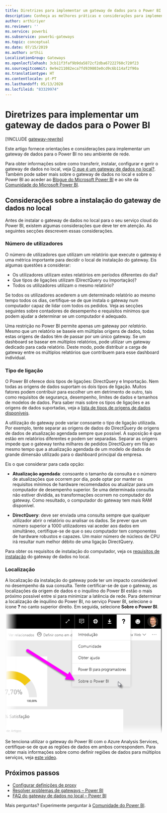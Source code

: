 ```yaml
---
title: Diretrizes para implementar um gateway de dados para o Power BI
description: Conheça as melhores práticas e considerações para implementar um gateway para o Power BI.
author: arthiriyer
ms.reviewer: ''
ms.service: powerbi
ms.subservice: powerbi-gateways
ms.topic: conceptual
ms.date: 07/15/2019
ms.author: arthii
LocalizationGroup: Gateways
ms.openlocfilehash: 3cb11f3faf9b9da5872cf2dba67222760c720f23
ms.sourcegitcommit: 0e9e211082eca7fd939803e0cd9c6b114af2f90a
ms.translationtype: HT
ms.contentlocale: pt-PT
ms.lasthandoff: 05/13/2020
ms.locfileid: "83329974"
---
```

# <a name="guidance-for-deploying-a-data-gateway-for-power-bi"></a>Diretrizes para implementar um gateway de dados para o Power BI

[!INCLUDE [gateway-rewrite](../includes/gateway-rewrite.md)]

Este artigo fornece orientações e considerações para implementar um gateway de dados para o Power BI no seu ambiente de rede.

Para obter informações sobre como transferir, instalar, configurar e gerir o gateway de dados no local, veja [O que é um gateway de dados no local?](/data-integration/gateway/service-gateway-onprem). Também pode saber mais sobre o gateway de dados no local e sobre o Power BI ao aceder ao [Blogue do Microsoft Power BI](https://powerbi.microsoft.com/blog/) e ao site da [Comunidade do Microsoft Power BI](https://community.powerbi.com/).

## <a name="installation-considerations-for-the-on-premises-data-gateway"></a>Considerações sobre a instalação do gateway de dados no local

Antes de instalar o gateway de dados no local para o seu serviço cloud do Power BI, existem algumas considerações que deve ter em atenção. As seguintes secções descrevem essas considerações.

### <a name="number-of-users"></a>Número de utilizadores

O número de utilizadores que utilizam um relatório que execute o gateway é uma métrica importante para decidir o local de instalação do gateway. Eis algumas questões a considerar:

* Os utilizadores utilizam estes relatórios em períodos diferentes do dia?
* Que tipos de ligações utilizam (DirectQuery ou Importação)?
* Todos os utilizadores utilizam o mesmo relatório?

Se todos os utilizadores acederem a um determinado relatório ao mesmo tempo todos os dias, certifique-se de que instala o gateway num computador capaz de lidar com todos os pedidos. Veja as secções seguintes sobre contadores de desempenho e requisitos mínimos que podem ajudar a determinar se um computador é adequado.

Uma restrição no Power BI permite apenas *um* gateway por *relatório*. Mesmo que um relatório se baseie em múltiplas origens de dados, todas estas origens de dados têm de passar por um único gateway. Se um dashboard se basear em *múltiplos* relatórios, pode utilizar um gateway dedicado para cada relatório. Deste modo, pode distribuir a carga de gateway entre os múltiplos relatórios que contribuem para esse dashboard individual.

### <a name="connection-type"></a>Tipo de ligação

O Power BI oferece dois tipos de ligações: DirectQuery e Importação. Nem todas as origens de dados suportam os dois tipos de ligação. Muitos fatores podem contribuir para escolher um em detrimento de outro, tais como requisitos de segurança, desempenho, limites de dados e tamanhos de modelos de dados. Para saber mais sobre os tipos de ligações e as origens de dados suportadas, veja a [lista de tipos de origens de dados disponíveis](service-gateway-data-sources.md#list-of-available-data-source-types).

A utilização do gateway pode variar consoante o tipo de ligação utilizada. Por exemplo, tente separar as origens de dados do DirectQuery de origens de dados de atualização agendada sempre que possível. A suposição é que estão em relatórios diferentes e podem ser separadas. Separar as origens impede que o gateway tenha milhares de pedidos DirectQuery em fila ao mesmo tempo que a atualização agendada de um modelo de dados de grande dimensão utilizado para o dashboard principal da empresa. 

Eis o que considerar para cada opção:

* **Atualização agendada**: consoante o tamanho da consulta e o número de atualizações que ocorrem por dia, pode optar por manter os requisitos mínimos de hardware recomendados ou atualizar para um computador de desempenho superior. Se uma determinada consulta não estiver dividida, as transformações ocorrem no computador do gateway. Como resultado, o computador do gateway tem mais RAM disponível.

* **DirectQuery**: deve ser enviada uma consulta sempre que qualquer utilizador abrir o relatório ou analisar os dados. Se prever que um número superior a 1000 utilizadores vai aceder aos dados em simultâneo, certifique-se de que o seu computador tem componentes de hardware robustos e capazes. Um maior número de núcleos de CPU irá resultar num melhor débito de uma ligação DirectQuery.

Para obter os requisitos de instalação do computador, veja os [requisitos de instalação](/data-integration/gateway/service-gateway-install#requirements) do gateway de dados no local.

### <a name="location"></a>Localização

A localização da instalação do gateway pode ter um impacto considerável no desempenho da sua consulta. Tente certificar-se de que o gateway, as localizações da origem de dados e o inquilino do Power BI estão o mais próximo possível entre si para minimizar a latência de rede. Para determinar a localização de inquilino do Power BI, no serviço Power BI, selecione o ícone **?** no canto superior direito. Em seguida, selecione **Sobre o Power BI**.

![Determinar a localização do inquilino do Power BI](media/service-gateway-deployment-guidance/powerbi-gateway-deployment-guidance_02.png)

Se tenciona utilizar o gateway do Power BI com o Azure Analysis Services, certifique-se de que as regiões de dados em ambos correspondem. Para obter mais informações sobre como definir regiões de dados para múltiplos serviços, veja [este vídeo](https://guyinacube.com/2018/01/power-bi-azure-analysis-services-gateway-data-region/).

## <a name="next-steps"></a>Próximos passos

* [Configurar definições de proxy](/data-integration/gateway/service-gateway-proxy)  
* [Resolver problemas de gateways – Power BI](service-gateway-onprem-tshoot.md)  
* [FAQ do gateway de dados no local – Power BI](service-gateway-power-bi-faq.md)  

Mais perguntas? Experimente perguntar à [Comunidade do Power BI](https://community.powerbi.com/).
